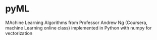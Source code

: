 pyML
====

MAchine Learning Algorithms from Professor Andrew Ng (Coursera, machine Learning online class) implemented in Python with numpy for vectorization
